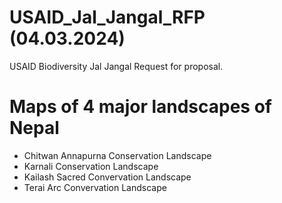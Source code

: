 # USAID_Jal_Jangal_RFP (04.03.2024)
USAID Biodiversity Jal Jangal Request for proposal.

# Maps of 4 major landscapes of Nepal 

- Chitwan Annapurna Conservation Landscape
- Karnali Conservation Landscape
- Kailash Sacred Convervation Landscape
- Terai Arc Convervation Landscape
